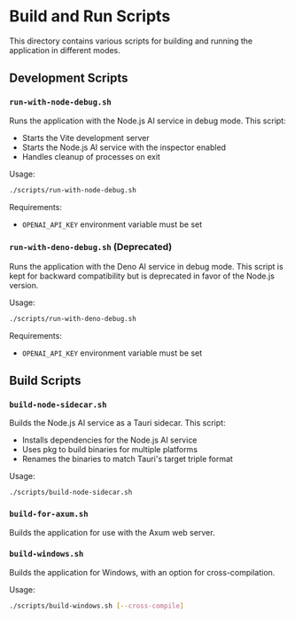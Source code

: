 # Build and Run Scripts

This directory contains various scripts for building and running the application in different modes.

## Development Scripts

### `run-with-node-debug.sh`

Runs the application with the Node.js AI service in debug mode. This script:

- Starts the Vite development server
- Starts the Node.js AI service with the inspector enabled
- Handles cleanup of processes on exit

Usage:
```bash
./scripts/run-with-node-debug.sh
```

Requirements:
- `OPENAI_API_KEY` environment variable must be set

### `run-with-deno-debug.sh` (Deprecated)

Runs the application with the Deno AI service in debug mode. This script is kept for backward compatibility but is deprecated in favor of the Node.js version.

Usage:
```bash
./scripts/run-with-deno-debug.sh
```

Requirements:
- `OPENAI_API_KEY` environment variable must be set

## Build Scripts

### `build-node-sidecar.sh`

Builds the Node.js AI service as a Tauri sidecar. This script:

- Installs dependencies for the Node.js AI service
- Uses pkg to build binaries for multiple platforms
- Renames the binaries to match Tauri's target triple format

Usage:
```bash
./scripts/build-node-sidecar.sh
```

### `build-for-axum.sh`

Builds the application for use with the Axum web server.

### `build-windows.sh`

Builds the application for Windows, with an option for cross-compilation.

Usage:
```bash
./scripts/build-windows.sh [--cross-compile]
